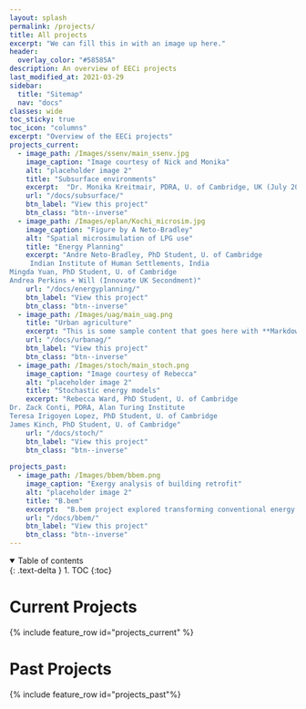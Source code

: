 ```yaml
---
layout: splash
permalink: /projects/
title: All projects
excerpt: "We can fill this in with an image up here."
header:
  overlay_color: "#58585A"
description: An overview of EECi projects
last_modified_at: 2021-03-29
sidebar:
  title: "Sitemap"
  nav: "docs"
classes: wide
toc_sticky: true
toc_icon: "columns"
excerpt: "Overview of the EECi projects"
projects_current:
  - image_path: /Images/ssenv/main_ssenv.jpg
    image_caption: "Image courtesy of Nick and Monika"
    alt: "placeholder image 2"
    title: "Subsurface environments"
    excerpt:  "Dr. Monika Kreitmair, PDRA, U. of Cambridge, UK (July 2019) \n Dr. Nikolas Makasis, PDRA, U. of Cambridge, UK (May 2019) "
    url: "/docs/subsurface/"
    btn_label: "View this project"
    btn_class: "btn--inverse"
  - image_path: /Images/eplan/Kochi_microsim.jpg
    image_caption: "Figure by A Neto-Bradley"
    alt: "Spatial microsimulation of LPG use"
    title: "Energy Planning"
    excerpt: "Andre Neto-Bradley, PhD Student, U. of Cambridge
     Indian Institute of Human Settlements, India
Mingda Yuan, PhD Student, U. of Cambridge
Andrea Perkins + Will (Innovate UK Secondment)"
    url: "/docs/energyplanning/"
    btn_label: "View this project"
    btn_class: "btn--inverse"
  - image_path: /Images/uag/main_uag.png
    title: "Urban agriculture"
    excerpt: "This is some sample content that goes here with **Markdown** formatting."
    url: "/docs/urbanag/"
    btn_label: "View this project"
    btn_class: "btn--inverse"
  - image_path: /Images/stoch/main_stoch.png
    image_caption: "Image courtesy of Rebecca"
    alt: "placeholder image 2"
    title: "Stochastic energy models"
    excerpt: "Rebecca Ward, PhD Student, U. of Cambridge
Dr. Zack Conti, PDRA, Alan Turing Institute
Teresa Irigoyen Lopez, PhD Student, U. of Cambridge
James Kinch, PhD Student, U. of Cambridge"
    url: "/docs/stoch/"
    btn_label: "View this project"
    btn_class: "btn--inverse"
    
projects_past:
  - image_path: /Images/bbem/bbem.png
    image_caption: "Exergy analysis of building retrofit"
    alt: "placeholder image 2"
    title: "B.bem"
    excerpt:  "B.bem project explored transforming conventional energy analysis processes to support the future energy management of existing non-domesting buildings"
    url: "/docs/bbem/"
    btn_label: "View this project"
    btn_class: "btn--inverse"
---
```


<details open markdown="block">
  <summary>
    Table of contents
  </summary>
  {: .text-delta }
1. TOC
{:toc}
</details>



# Current Projects

{% include feature_row id="projects_current" %}

# Past Projects

{% include feature_row id="projects_past"%}



